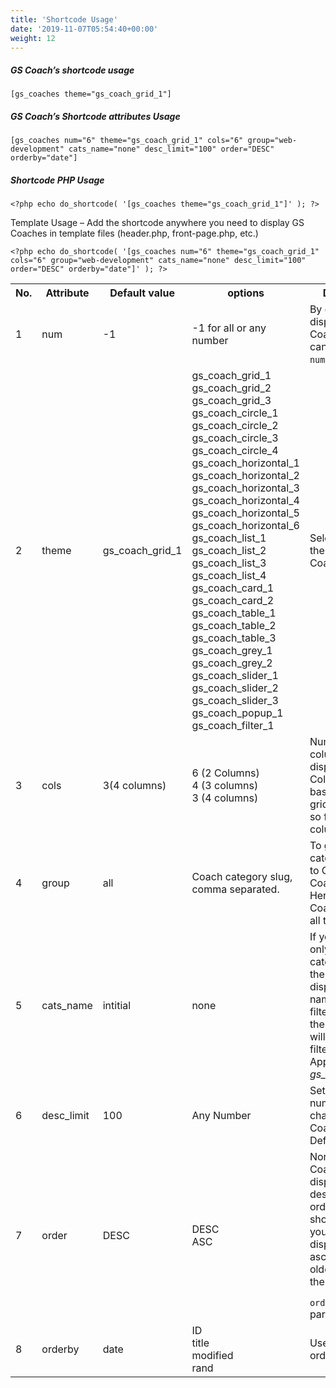 ```yaml
---
title: 'Shortcode Usage'
date: '2019-11-07T05:54:40+00:00'
weight: 12
---
```


##### GS Coach’s shortcode usage

```
[gs_coaches theme="gs_coach_grid_1"]
```

##### GS Coach’s Shortcode attributes Usage

```
[gs_coaches num="6" theme="gs_coach_grid_1" cols="6" group="web-development" cats_name="none" desc_limit="100" order="DESC" orderby="date"]
```

##### Shortcode PHP Usage

```
<?php echo do_shortcode( '[gs_coaches theme="gs_coach_grid_1"]' ); ?>
```

Template Usage – Add the shortcode anywhere you need to display GS Coaches in template files (header.php, front-page.php, etc.)

```
<?php echo do_shortcode( '[gs_coaches num="6" theme="gs_coach_grid_1" cols="6" group="web-development" cats_name="none" desc_limit="100" order="DESC" orderby="date"]' ); ?>
```

<table class="table table-bordered">
	<tbody>
			<tr>
				<th>No.</th>
				<th>Attribute</th>
				<th>Default value</th>
				<th>options</th>
				<th>Description</th>
			</tr>
			<tr>
				<td>1</td>
				<td>num</td>
				<td>-1</td>
				<td>-1 for all or any number</td>
				<td>By default it’ll display all the Coaches but you can control it by <code>num</code> attribute.</td>
			</tr>
			<tr>
				<td>2</td>
				<td>theme</td>
				<td>gs_coach_grid_1</td>
				<td>
					gs_coach_grid_1 <br>  
					gs_coach_grid_2 <br>
					gs_coach_grid_3 <br>
					gs_coach_circle_1 <br>
					gs_coach_circle_2 <br>
					gs_coach_circle_3 <br>  
					gs_coach_circle_4 <br>  
					gs_coach_horizontal_1 <br>  
					gs_coach_horizontal_2 <br>
					gs_coach_horizontal_3 <br>
					gs_coach_horizontal_4 <br>
					gs_coach_horizontal_5 <br>
					gs_coach_horizontal_6 <br>
					gs_coach_list_1 <br>
					gs_coach_list_2 <br>
					gs_coach_list_3 <br>
					gs_coach_list_4 <br>
					gs_coach_card_1 <br>
					gs_coach_card_2 <br>
					gs_coach_table_1 <br>
					gs_coach_table_2 <br>
					gs_coach_table_3
					gs_coach_grey_1   
					gs_coach_grey_2   
					gs_coach_slider_1   
					gs_coach_slider_2   
					gs_coach_slider_3   
					gs_coach_popup_1   
					gs_coach_filter_1
				</td>
 				<td>Select preferred theme to display Coaches</td>
 			</tr>
 			<tr>
 				<td>3</td>
	 			<td>cols</td>
	 			<td>3(4 columns)</td>
	 			<td>
	 				6 (2 Columns) <br>
					4 (3 columns) <br>
					3 (4 columns)
				</td>
				<td>Number of column/s to display coaches. Columns are based on 12 grids Bootstarp, so follow columns value</td>
			</tr>
			<tr>
				<td>4</td>
				<td>group</td>
				<td>all</td>
				<td>Coach category slug, comma separated.</td>
				<td>To get your category slug, go to GS Coach -&gt; Coach Group. Here you will find Coach Groups &amp; all the slugs</td>
			</tr>
			<tr>
				<td>5</td>
				<td>cats_name</td>
				<td>intitial</td>
				<td>none</td>
				<td>If you display only one category’s data then no need to display category names for filtering, passing the <code>none</code> value will hide the filtering section. Applicable for <i>gs_coach_filter_1</i></td>
			</tr>
			<tr>
				<td>6</td>
				<td>desc_limit</td>
				<td>100</td>
				<td>Any Number</td>
				<td>Set maximum number of characters in Coach details. Default 100</td>
			</tr>
			<tr>
				<td>7</td>
				<td>order</td>
				<td>DESC</td>
				<td>
					DESC <br>
					ASC
				</td>
				<td>Normally Coaches will display by descending order, latest will show first. But if you wish to display ascending order, oldest at first then pass <code>
				order="ASC"</code> parameter.
				</td>
			</tr>
			<tr>
				<td>8</td>
				<td>orderby</td>
				<td>date</td>
				<td>
					ID <br>
					title <br> 
					modified <br> 
					rand
				</td>
				<td>Use preffered orderby attribute</td>
			</tr>
	</tbody>
</table>